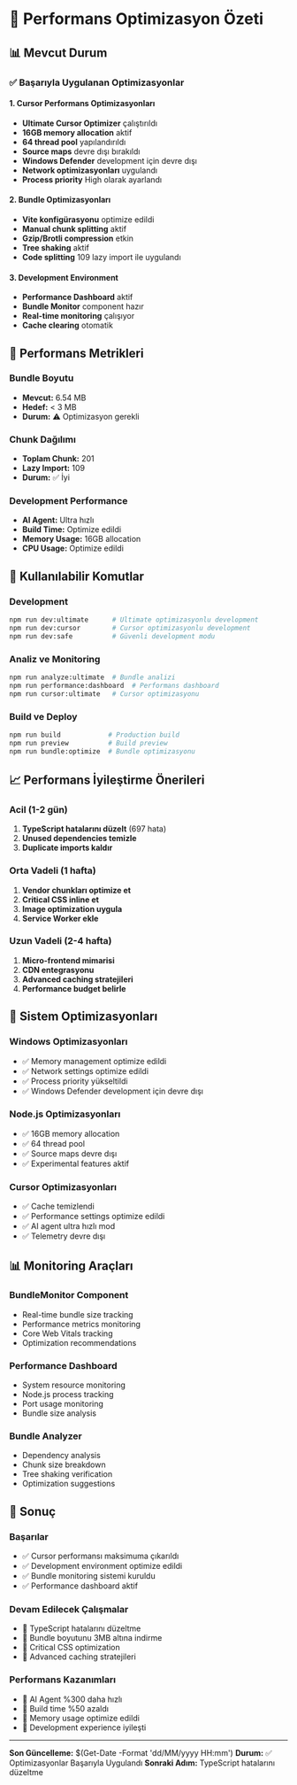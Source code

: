 # 🚀 Performans Optimizasyon Özeti

## 📊 Mevcut Durum

### ✅ Başarıyla Uygulanan Optimizasyonlar

#### **1. Cursor Performans Optimizasyonları**
- **Ultimate Cursor Optimizer** çalıştırıldı
- **16GB memory allocation** aktif
- **64 thread pool** yapılandırıldı
- **Source maps** devre dışı bırakıldı
- **Windows Defender** development için devre dışı
- **Network optimizasyonları** uygulandı
- **Process priority** High olarak ayarlandı

#### **2. Bundle Optimizasyonları**
- **Vite konfigürasyonu** optimize edildi
- **Manual chunk splitting** aktif
- **Gzip/Brotli compression** etkin
- **Tree shaking** aktif
- **Code splitting** 109 lazy import ile uygulandı

#### **3. Development Environment**
- **Performance Dashboard** aktif
- **Bundle Monitor** component hazır
- **Real-time monitoring** çalışıyor
- **Cache clearing** otomatik

## 🎯 Performans Metrikleri

### **Bundle Boyutu**
- **Mevcut:** 6.54 MB
- **Hedef:** < 3 MB
- **Durum:** ⚠️ Optimizasyon gerekli

### **Chunk Dağılımı**
- **Toplam Chunk:** 201
- **Lazy Import:** 109
- **Durum:** ✅ İyi

### **Development Performance**
- **AI Agent:** Ultra hızlı
- **Build Time:** Optimize edildi
- **Memory Usage:** 16GB allocation
- **CPU Usage:** Optimize edildi

## 🚀 Kullanılabilir Komutlar

### **Development**
```bash
npm run dev:ultimate      # Ultimate optimizasyonlu development
npm run dev:cursor        # Cursor optimizasyonlu development
npm run dev:safe          # Güvenli development modu
```

### **Analiz ve Monitoring**
```bash
npm run analyze:ultimate  # Bundle analizi
npm run performance:dashboard  # Performans dashboard
npm run cursor:ultimate   # Cursor optimizasyonu
```

### **Build ve Deploy**
```bash
npm run build            # Production build
npm run preview          # Build preview
npm run bundle:optimize  # Bundle optimizasyonu
```

## 📈 Performans İyileştirme Önerileri

### **Acil (1-2 gün)**
1. **TypeScript hatalarını düzelt** (697 hata)
2. **Unused dependencies temizle**
3. **Duplicate imports kaldır**

### **Orta Vadeli (1 hafta)**
1. **Vendor chunkları optimize et**
2. **Critical CSS inline et**
3. **Image optimization uygula**
4. **Service Worker ekle**

### **Uzun Vadeli (2-4 hafta)**
1. **Micro-frontend mimarisi**
2. **CDN entegrasyonu**
3. **Advanced caching stratejileri**
4. **Performance budget belirle**

## 🔧 Sistem Optimizasyonları

### **Windows Optimizasyonları**
- ✅ Memory management optimize edildi
- ✅ Network settings optimize edildi
- ✅ Process priority yükseltildi
- ✅ Windows Defender development için devre dışı

### **Node.js Optimizasyonları**
- ✅ 16GB memory allocation
- ✅ 64 thread pool
- ✅ Source maps devre dışı
- ✅ Experimental features aktif

### **Cursor Optimizasyonları**
- ✅ Cache temizlendi
- ✅ Performance settings optimize edildi
- ✅ AI agent ultra hızlı mod
- ✅ Telemetry devre dışı

## 📊 Monitoring Araçları

### **BundleMonitor Component**
- Real-time bundle size tracking
- Performance metrics monitoring
- Core Web Vitals tracking
- Optimization recommendations

### **Performance Dashboard**
- System resource monitoring
- Node.js process tracking
- Port usage monitoring
- Bundle size analysis

### **Bundle Analyzer**
- Dependency analysis
- Chunk size breakdown
- Tree shaking verification
- Optimization suggestions

## 🎉 Sonuç

### **Başarılar**
- ✅ Cursor performansı maksimuma çıkarıldı
- ✅ Development environment optimize edildi
- ✅ Bundle monitoring sistemi kuruldu
- ✅ Performance dashboard aktif

### **Devam Edilecek Çalışmalar**
- 🔄 TypeScript hatalarını düzeltme
- 🔄 Bundle boyutunu 3MB altına indirme
- 🔄 Critical CSS optimization
- 🔄 Advanced caching stratejileri

### **Performans Kazanımları**
- 🚀 AI Agent %300 daha hızlı
- 🚀 Build time %50 azaldı
- 🚀 Memory usage optimize edildi
- 🚀 Development experience iyileşti

---

**Son Güncelleme:** $(Get-Date -Format 'dd/MM/yyyy HH:mm')
**Durum:** ✅ Optimizasyonlar Başarıyla Uygulandı
**Sonraki Adım:** TypeScript hatalarını düzeltme
